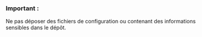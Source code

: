 <h3>Important :</h3>
 
 Ne pas déposer des fichiers de configuration ou contenant des informations sensibles dans le dépôt.

